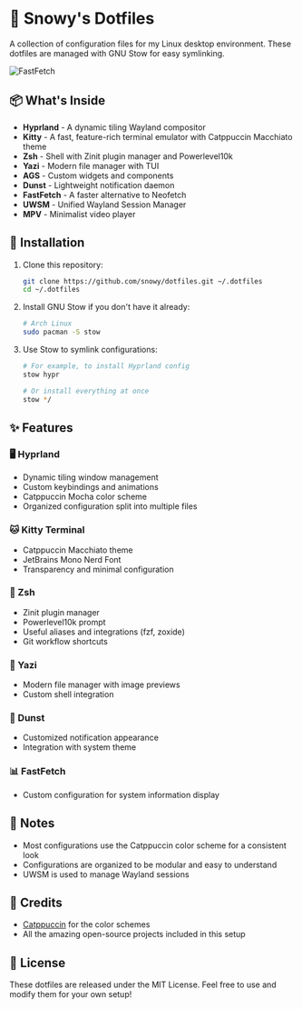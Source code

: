 # 🌈 Snowy's Dotfiles

A collection of configuration files for my Linux desktop environment. These dotfiles are managed with GNU Stow for easy symlinking.

![FastFetch](https://raw.githubusercontent.com/fastfetch-cli/fastfetch/master/assets/logo.png)

## 📦 What's Inside

- **Hyprland** - A dynamic tiling Wayland compositor
- **Kitty** - A fast, feature-rich terminal emulator with Catppuccin Macchiato theme
- **Zsh** - Shell with Zinit plugin manager and Powerlevel10k
- **Yazi** - Modern file manager with TUI
- **AGS** - Custom widgets and components
- **Dunst** - Lightweight notification daemon
- **FastFetch** - A faster alternative to Neofetch
- **UWSM** - Unified Wayland Session Manager
- **MPV** - Minimalist video player

## 🚀 Installation

1. Clone this repository:
   ```bash
   git clone https://github.com/snowy/dotfiles.git ~/.dotfiles
   cd ~/.dotfiles
   ```

2. Install GNU Stow if you don't have it already:
   ```bash
   # Arch Linux
   sudo pacman -S stow
   ```

3. Use Stow to symlink configurations:
   ```bash
   # For example, to install Hyprland config
   stow hypr
   
   # Or install everything at once
   stow */
   ```

## ✨ Features

### 🖥️ Hyprland
- Dynamic tiling window management
- Custom keybindings and animations
- Catppuccin Mocha color scheme
- Organized configuration split into multiple files

### 🐱 Kitty Terminal
- Catppuccin Macchiato theme
- JetBrains Mono Nerd Font
- Transparency and minimal configuration

### 🔧 Zsh
- Zinit plugin manager
- Powerlevel10k prompt
- Useful aliases and integrations (fzf, zoxide)
- Git workflow shortcuts

### 📁 Yazi
- Modern file manager with image previews
- Custom shell integration

### 🔔 Dunst
- Customized notification appearance
- Integration with system theme

### 📊 FastFetch
- Custom configuration for system information display

## 📝 Notes

- Most configurations use the Catppuccin color scheme for a consistent look
- Configurations are organized to be modular and easy to understand
- UWSM is used to manage Wayland sessions

## 🙏 Credits

- [Catppuccin](https://github.com/catppuccin) for the color schemes
- All the amazing open-source projects included in this setup

## 📄 License

These dotfiles are released under the MIT License. Feel free to use and modify them for your own setup!
